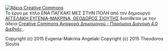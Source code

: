 <a rel="license" href="http://creativecommons.org/licenses/by-sa/4.0/"><img alt="Άδεια Creative Commons" style="border-width:0" src="https://i.creativecommons.org/l/by-sa/4.0/88x31.png" /></a><br />Το έργο με τίτλο <span xmlns:dct="http://purl.org/dc/terms/" property="dct:title">ΕΝΑ ΠΑΓΚΑΚΙ ΜΕΣ ΣΤΗΝ ΠΟΛΗ</span> από τον δημιουργό<a xmlns:cc="http://creativecommons.org/ns#" href="https://github.com/ellak-monades-aristeias/Ena-pagkaki-mes-stin-poli" property="cc:attributionName" rel="cc:attributionURL"> ΑΓΓΕΛΑΚΗ ΕΥΓΕΝΙΑ-ΜΑΚΡΙΝΑ, ΘΕΟΔΩΡΟΣ ΣΙΟΥΤΗΣ</a> διατίθεται με την άδεια <a rel="license" href="http://creativecommons.org/licenses/by-sa/4.0/">Creative Commons Αναφορά Δημιουργού - Παρόμοια Διανομή 4.0 Διεθνές </a>.

Copyright (c) 2015 Evgenia-Makrina Angelaki Copyright (c) 2015 Theodoros Sioutis
